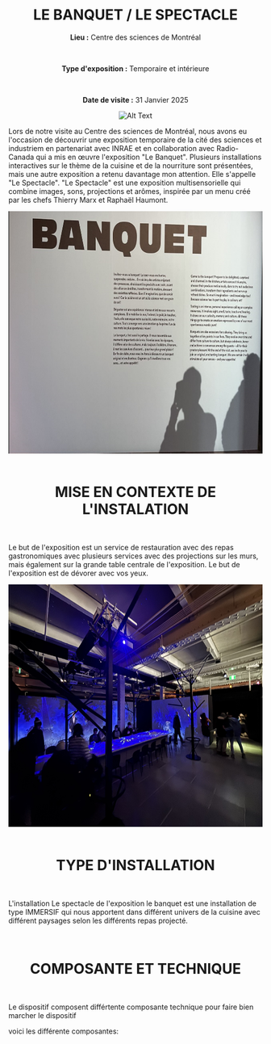 <h1 align="center">LE BANQUET / LE SPECTACLE</h1>
 
<div align=center>
 
**Lieu :** Centre des sciences de Montréal

<br>

**Type d'exposition :** Temporaire et intérieure

<br>

**Date de visite :** 31 Janvier 2025
</div>

<div align="center">
<img src="https://github.com/Madden0610/H25_V11_inspiration_MADDENSHARP/blob/main/centre_des_sciences/media/affiche_pub02.png" alt="Alt Text" width="450" height="480">
</div>



Lors de notre visite au Centre des sciences de Montréal, nous avons eu l'occasion de découvrir une exposition temporaire de la cité des sciences et industriem en partenariat avec INRAE et en collaboration avec Radio-Canada qui a mis en œuvre l'exposition "Le Banquet". 
Plusieurs installations interactives sur le thème de la cuisine et de la nourriture sont présentées, mais une autre exposition a retenu davantage mon attention. Elle s'appelle "Le Spectacle".
"Le Spectacle" est une exposition multisensorielle qui combine images, sons, projections et arômes, inspirée par un menu créé par les chefs Thierry Marx et Raphaël Haumont.

<div align="center">
<img src="https://raw.githubusercontent.com/Madden0610/H25_V11_inspiration_MADDENSHARP/refs/heads/main/centre_des_sciences/media/description_banquet.png" alt="Alt Text" width="600" height="480">
</div>




<br>

<h1 align="center">MISE EN CONTEXTE DE L'INSTALATION</h1>

</br>


Le but de l'exposition est un service de restauration avec des repas gastronomiques avec plusieurs services avec des projections sur les murs, mais également sur la grande table centrale de l'exposition. Le but de l'exposition est de dévorer avec vos yeux.

<div align="center">
<img src="https://raw.githubusercontent.com/Madden0610/H25_V11_inspiration_MADDENSHARP/refs/heads/main/centre_des_sciences/media/vue_d'enssemble.JPG" alt="Alt Text" width="600" height="480">
</div>

<br>

<h1 align="center">TYPE D'INSTALLATION</h1>

</br>


L'installation Le spectacle de l'exposition le banquet est une installation de type IMMERSIF qui nous apportent dans différent univers de la cuisine avec différent paysages selon les différents repas projecté.




<br>

<h1 align="center">COMPOSANTE ET TECHNIQUE</h1>

</br>

Le dispositif composent différtente composante technique pour faire bien marcher le dispositif 

voici les différente composantes:




















 
 
